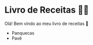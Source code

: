 # Livro de Receitas :man_cook:



Olá! Bem vindo ao meu livro de receitas :wave:

- Panquecas
- Pavê

